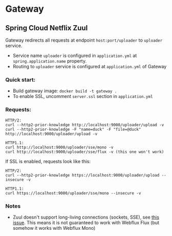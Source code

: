 # Gateway
## Spring Cloud Netflix Zuul

Gateway redirects all requests at endpoint `host:port/uploader` to `uploader` service.
- Service name `uploader` is configured in `application.yml` at `spring.application.name` property.
- Routing to `uploader` service is configured at `application.yml` of Gateway

### Quick start:

- Build gateway image: `docker build -t gateway .`
- To enable SSL, uncomment `server.ssl` section in `application.yml`

### Requests:

```
HTTP/2:
curl --http2-prior-knowledge http://localhost:9000/uploader/upload -v
curl --http2-prior-knowledge -F "name=duck" -F "file=@duck" http://localhost:9000/uploader/upload -v

HTTP1.1:
curl http://localhost:9000/uploader/sse/mono -v
curl http://localhost:9000/uploader/sse/flux -v (this one won't work)
```

If SSL is enabled, requests look like this:
```
HTTP/2:
curl --http2-prior-knowledge https://localhost:9000/uploader/upload --insecure -v

HTTP1.1:
curl https://localhost:9000/uploader/sse/mono --insecure -v
```


### Notes
- Zuul doesn't support long-living connections (sockets, SSE), see [this issue](https://github.com/Netflix/zuul/issues/376).
This means it is not guaranteed to work with Webflux Flux (but somehow it works with Webflux Mono)
